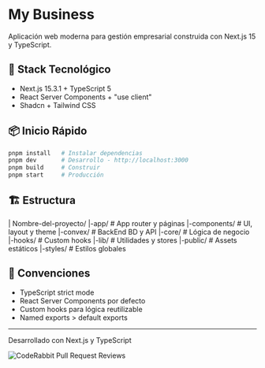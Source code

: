 # My Business

Aplicación web moderna para gestión empresarial construida con Next.js 15 y TypeScript.

## 🚀 Stack Tecnológico

- Next.js 15.3.1 + TypeScript 5
- React Server Components + "use client"
- Shadcn + Tailwind CSS


## 📦 Inicio Rápido

```bash
pnpm install   # Instalar dependencias
pnpm dev       # Desarrollo - http://localhost:3000
pnpm build     # Construir
pnpm start     # Producción
```

## 🏗️ Estructura

| Nombre-del-proyecto/
|-app/  # App router y páginas
|-components/ # UI, layout y theme
|-convex/ # BackEnd BD y API
|-core/ # Lógica de negocio 
|-hooks/  # Custom hooks
|-lib/    # Utilidades y stores
|-public/   # Assets estáticos
|-styles/   # Estilos globales


## 📝 Convenciones

- TypeScript strict mode
- React Server Components por defecto
- Custom hooks para lógica reutilizable
- Named exports > default exports

---
Desarrollado con Next.js y TypeScript


![CodeRabbit Pull Request Reviews](https://img.shields.io/coderabbit/prs/github/Yahir-toronja/app-dashboard?utm_source=oss&utm_medium=github&utm_campaign=Yahir-toronja%2Fapp-dashboard&labelColor=171717&color=FF570A&link=https%3A%2F%2Fcoderabbit.ai&label=CodeRabbit+Reviews)